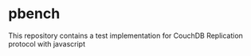 # pbench
This repository contains a test implementation for CouchDB Replication protocol with javascript
